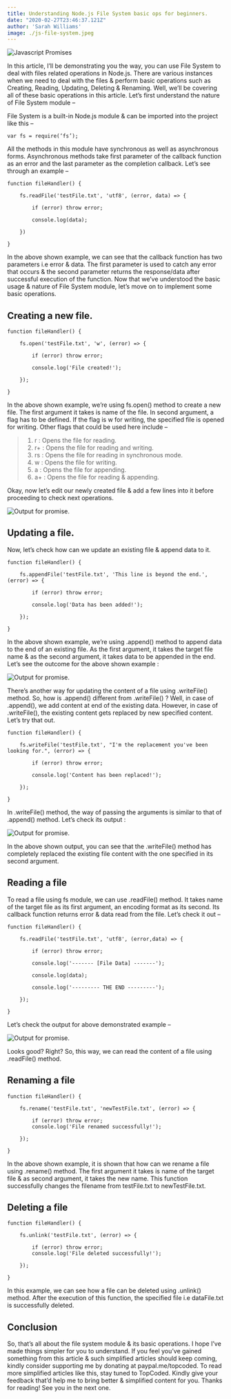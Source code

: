 ```yaml
---
title: Understanding Node.js File System basic ops for beginners.
date: "2020-02-27T23:46:37.121Z"
author: 'Sarah Williams'
image: ./js-file-system.jpeg
---
```


![Javascript Promises](./js-file-system.jpeg)

In this article, I’ll be demonstrating you the way, you can use File System to deal with files related operations in Node.js. There are various instances when we need to deal with the files & perform basic operations such as Creating, Reading, Updating, Deleting & Renaming. Well, we’ll be covering all of these basic operations in this article. Let’s first understand the nature of File System module –

File System is a built-in Node.js module & can be imported into the project like this –

```
var fs = require(‘fs’);
```

All the methods in this module have synchronous as well as asynchronous forms. Asynchronous methods take first parameter of the callback function as an error and the last parameter as the completion callback. Let’s see through an example –

```
function fileHandler() {
  
    fs.readFile('testFile.txt', 'utf8', (error, data) => {
      
        if (error) throw error;
      
        console.log(data);
      
    })
  
}
```

In the above shown example, we can see that the callback function has two parameters i.e error & data. The first parameter is used to catch any error that occurs & the second parameter returns the response/data after successful execution of the function. Now that we’ve understood the basic usage & nature of File System module, let’s move on to implement some basic operations.

## Creating a new file.

```
function fileHandler() {
  
    fs.open('testFile.txt', 'w', (error) => {
      
        if (error) throw error;
      
        console.log('File created!');
      
    });
  
}
```

In the above shown example, we’re using fs.open() method to create a new file. The first argument it takes is name of the file. In second argument, a flag has to be defined. If the flag is w for writing, the specified file is opened for writing. Other flags that could be used here include –

> 1. r : Opens the file for reading.
> 2. r+ : Opens the file for reading and writing.
> 3. rs : Opens the file for reading in synchronous mode.
> 4. w : Opens the file for writing.
> 5. a : Opens the file for appending.
> 6. a+ : Opens the file for reading & appending.

Okay, now let’s edit our newly created file & add a few lines into it before proceeding to check next operations.

![Output for promise.](./screenshot-1.jpeg)

## Updating a file.

Now, let’s check how can we update an existing file & append data to it.

```
function fileHandler() {
  
    fs.appendFile('testFile.txt', 'This line is beyond the end.', (error) => {
      
        if (error) throw error;
      
        console.log('Data has been added!');
      
    });
  
}
```

In the above shown example, we’re using .append() method to append data to the end of an existing file. As the first argument, it takes the target file name & as the second argument, it takes data to be appended in the end. Let’s see the outcome for the above shown example :

![Output for promise.](./screenshot-2.jpeg)

There’s another way for updating the content of a file using .writeFile() method. So, how is .append() different from .writeFile() ? Well, in case of .append(), we add content at end of the existing data. However, in case of .writeFile(), the existing content gets replaced by new specified content. Let’s try that out.

```
function fileHandler() {
  
    fs.writeFile('testFile.txt', "I'm the replacement you've been looking for.", (error) => {
      
        if (error) throw error;
      
        console.log('Content has been replaced!');
      
    });
  
}
```

In .writeFile() method, the way of passing the arguments is similar to that of .append() method. Let’s check its output :

![Output for promise.](./screenshot-3.jpeg)

In the above shown output, you can see that the .writeFile() method has completely replaced the existing file content with the one specified in its second argument.

## Reading a file

To read a file using fs module, we can use .readFile() method. It takes name of the target file as its first argument, an encoding format as its second. Its callback function returns error & data read from the file. Let’s check it out –

```
function fileHandler() {
  
    fs.readFile('testFile.txt', 'utf8', (error,data) => {
      
        if (error) throw error;
      
        console.log('------- [File Data] -------');
      
        console.log(data);
      
        console.log('--------- THE END ---------');
      
    });
  
}
```

Let’s check the output for above demonstrated example –

![Output for promise.](./screenshot-4.jpeg)

Looks good? Right? So, this way, we can read the content of a file using .readFile() method.

## Renaming a file

```
function fileHandler() {
  
    fs.rename('testFile.txt', 'newTestFile.txt', (error) => {
      
        if (error) throw error;
        console.log('File renamed successfully!');
      
    });
  
}
```

In the above shown example, it is shown that how can we rename a file using .rename() method. The first argument it takes is name of the target file & as second argument, it takes the new name. This function successfully changes the filename from testFile.txt to newTestFile.txt.

## Deleting a file

```
function fileHandler() {
  
    fs.unlink('testFile.txt', (error) => {
      
        if (error) throw error;
        console.log('File deleted successfully!');
      
    });
  
}
```

In this example, we can see how a file can be deleted using .unlink() method. After the execution of this function, the specified file i.e dataFile.txt is successfully deleted.

## Conclusion

So, that’s all about the file system module & its basic operations. I hope I’ve made things simpler for you to understand. If you feel you’ve gained something from this article & such simplified articles should keep coming, kindly consider supporting me by donating at paypal.me/topcoded. To read more simplified articles like this, stay tuned to TopCoded. Kindly give your feedback that’d help me to bring better & simplified content for you. Thanks for reading! See you in the next one.


